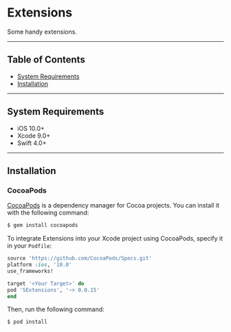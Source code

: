 # Extensions

Some handy extensions.

---

## Table of Contents
* [System Requirements](#system-requirements)
* [Installation](#installation)

---

## System Requirements

- iOS 10.0+
- Xcode 9.0+
- Swift 4.0+

---

## Installation

### CocoaPods

[CocoaPods](http://cocoapods.org) is a dependency manager for Cocoa projects. You can install it with the following command:

```bash
$ gem install cocoapods
```

To integrate Extensions into your Xcode project using CocoaPods, specify it in your `Podfile`:

```ruby
source 'https://github.com/CocoaPods/Specs.git'
platform :ios, '10.0'
use_frameworks!

target '<Your Target>' do
pod 'SExtensions', '~> 0.0.15'
end
```

Then, run the following command:

```bash
$ pod install
```
